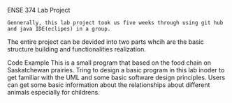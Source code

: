 ENSE 374 Lab Project

    Gennerally, this lab project took us five weeks through using git hub and java IDE(eclipes) in a group.
The entire project can be devided into two parts whcih are the basic structure building and functionalities realization.

Code Example
    This is a small program that based on the food chain on Saskatchewan prairies. Tring to design a basic program 
in this lab inoder to get familiar with the UML and some basic software design principles. Users can get some basic 
information about the relationships about different animals especially for childrens.
